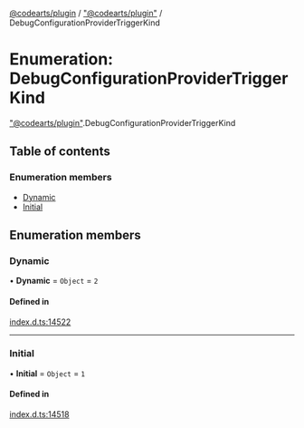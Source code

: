 [@codearts/plugin](../README.md) / ["@codearts/plugin"](../modules/_codearts_plugin_.md) / DebugConfigurationProviderTriggerKind

# Enumeration: DebugConfigurationProviderTriggerKind

["@codearts/plugin"](../modules/_codearts_plugin_.md).DebugConfigurationProviderTriggerKind

## Table of contents

### Enumeration members

- [Dynamic](codearts_plugin_.DebugConfigurationProviderTriggerKind.md#dynamic)
- [Initial](codearts_plugin_.DebugConfigurationProviderTriggerKind.md#initial)

## Enumeration members

### Dynamic

• **Dynamic** = `Object` = `2`

#### Defined in

[index.d.ts:14522](https://github.com/huaweicloud/cloudide-plugin-api/blob/a4193a8/index.d.ts#L14522)

___

### Initial

• **Initial** = `Object` = `1`

#### Defined in

[index.d.ts:14518](https://github.com/huaweicloud/cloudide-plugin-api/blob/a4193a8/index.d.ts#L14518)
